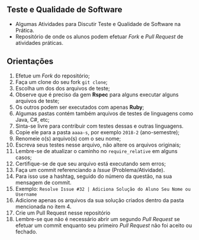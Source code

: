 ## Teste e Qualidade de Software

* Algumas Atividades para Discutir Teste e Qualidade de Software na Prática.
* Repositório de onde os alunos podem efetuar *Fork* e *Pull Request* de atividades práticas.

## Orientações

1. Efetue um *Fork* do repositório;
2. Faça um clone do seu fork `git clone`;
3. Escolha um dos dos arquivos de teste;
  1. Observe que é preciso da gem **Rspec** para alguns executar alguns arquivos de teste;
  2. Os outros podem ser executados com apenas **Ruby**;
  3. Algumas pastas contém também arquivos de testes de linguagens como Java, C#, etc;
  4. Sinta-se livre para contribuir com testes dessas e outras linguagens.
4. Copie ele para a pasta `aaaa-s`, por exemplo `2018-2` (ano-semestre);
5. Renomeie o(s) arquivo(s) com o seu nome;
6. Escreva seus testes nesse arquivo, não altere os arquivos originais;
7. Lembre-se de atualizar o caminho no `require_relative` em alguns casos;
8. Certifique-se de que seu arquivo está executando sem erros;
9. Faça um commit referenciando a *Issue* (Problema/Atividade).
  1. Para isso use a hashtag, seguido do número da questão, na sua mensagem de commit.
  2. Exemplo: `Resolve Issue #32 | Adiciona Solução do Aluno Seu Nome ou Username`
  3. Adicione apenas os arquivos da sua solução criados dentro da pasta mencionada no item 4.
10. Crie um Pull Request nesse repositório
  1. Lembre-se que não é necessário abrir um segundo *Pull Request* se efetuar um commit enquanto seu primeiro *Pull Request* não foi aceito ou fechado.
